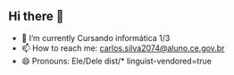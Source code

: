 ## Hi there 👋


- 🌱 I’m currently  Cursando informática 1/3
- 📫 How to reach me: carlos.silva2074@aluno.ce.gov.br
- 😄 Pronouns: Ele/Dele
dist/* linguist-vendored=true

